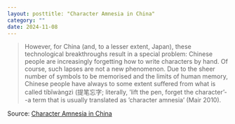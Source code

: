 ```yaml
---
layout: posttitle: "Character Amnesia in China"
category: ""
date: 2024-11-08
---
```


>However, for China (and, to a lesser extent, Japan), these technological breakthroughs result in a special problem: Chinese people are increasingly forgetting how to write characters by hand. Of course, such lapses are not a new phenomenon. Due to the sheer number of symbols to be memorised and the limits of human memory, Chinese people have always to some extent suffered from what is called tíbǐwàngzì (提笔忘字; literally, ’lift the pen, forget the character’--a term that is usually translated as ’character amnesia’ (Mair 2010). 

Source: [Character Amnesia in China](https://globalchinapulse.net/character-amnesia-in-china/)
